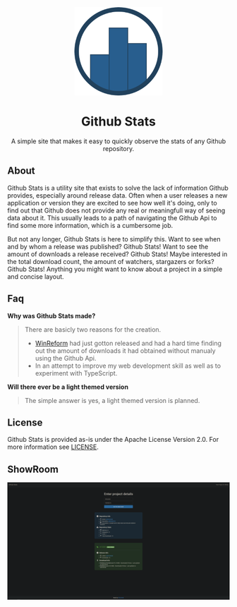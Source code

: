 <!-- Markdown doesnt like aligning stuff -->
<div align="center">
    <a href="https://akruimink.github.io/GithubStats" targer="_blank">
        <img alt="GithubStats" height="200" width="200" src="./docs/logo.png">
    </a>
    <h1> Github Stats</h1>
    <p>
        A simple site that makes it easy to quickly observe the stats of any Github repository.
    </p>
</div>

## About
Github Stats is a utility site that exists to solve the lack of information Github provides, especially around release data.
Often when a user releases a new application or version they are excited to see how well it's doing, only to find out that Github does not provide any real or meaningfull way of seeing data about it.
This usually leads to a path of navigating the Github Api to find some more information, which is a cumbersome job.

But not any longer, Github Stats is here to simplify this.
Want to see when and by whom a release was published? Github Stats!
Want to see the amount of downloads a release received? Github Stats!
Maybe interested in the total download count, the amount of watchers, stargazers or forks? Github Stats!
Anything you might want to know about a project in a simple and concise layout.

## Faq
**Why was Github Stats made?**
> There are basicly two reasons for the creation.
> - [WinReform](https://github.com/AKruimink/WinReform) had just gotton released and had a hard time finding out the amount of downloads it had obtained without manualy using the Github Api.
> - In an attempt to improve my web development skill as well as to experiment with TypeScript.

**Will there ever be a light themed version**
> The simple answer is yes, a light themed version is planned.

## License
Github Stats is provided as-is under the Apache License Version 2.0. For more information see [LICENSE](./LICENSE.md).

## ShowRoom
![image](./docs/GithubStatsSample.png)